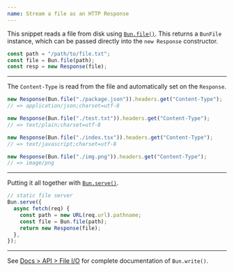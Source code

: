 ```yaml
---
name: Stream a file as an HTTP Response
---
```


This snippet reads a file from disk using [`Bun.file()`](https://bun.sh/docs/api/file-io#reading-files-bun-file). This returns a `BunFile` instance, which can be passed directly into the `new Response` constructor.

```ts
const path = "/path/to/file.txt";
const file = Bun.file(path);
const resp = new Response(file);
```

---

The `Content-Type` is read from the file and automatically set on the `Response`.

```ts
new Response(Bun.file("./package.json")).headers.get("Content-Type");
// => application/json;charset=utf-8

new Response(Bun.file("./test.txt")).headers.get("Content-Type");
// => text/plain;charset=utf-8

new Response(Bun.file("./index.tsx")).headers.get("Content-Type");
// => text/javascript;charset=utf-8

new Response(Bun.file("./img.png")).headers.get("Content-Type");
// => image/png
```

---

Putting it all together with [`Bun.serve()`](https://bun.sh/docs/api/http#bun-serve).

```ts
// static file server
Bun.serve({
  async fetch(req) {
    const path = new URL(req.url).pathname;
    const file = Bun.file(path);
    return new Response(file);
  },
});
```

---

See [Docs > API > File I/O](https://bun.sh/docs/api/file-io#writing-files-bun-write) for complete documentation of `Bun.write()`.
